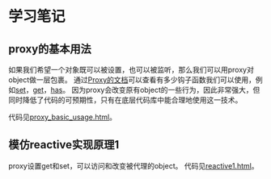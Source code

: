 # 学习笔记
## proxy的基本用法
如果我们希望一个对象既可以被设置，也可以被监听，那么我们可以用proxy对object做一层包裹。
通过[Proxy的文档](https://developer.mozilla.org/en-US/docs/Web/JavaScript/Reference/Global_Objects/Proxy)可以查看有多少钩子函数我们可以使用，例如[set](https://developer.mozilla.org/en-US/docs/Web/JavaScript/Reference/Global_Objects/Proxy/Proxy/set)，[get](https://developer.mozilla.org/en-US/docs/Web/JavaScript/Reference/Global_Objects/Proxy/Proxy/get)，[has](https://developer.mozilla.org/en-US/docs/Web/JavaScript/Reference/Global_Objects/Proxy/Proxy/has)。
因为proxy会改变原有object的一些行为，因此非常强大，但同时降低了代码的可预期性，只有在底层代码库中能合理地使用这一技术。

代码见[proxy_basic_usage.html](proxy_basic_usage.html)。

## 模仿reactive实现原理1
proxy设置get和set，可以访问和改变被代理的object。
代码见[reactive1.html](reactive1.html)。

